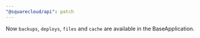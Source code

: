 ```yaml
---
"@squarecloud/api": patch
---
```


Now `backups`, `deploys`, `files` and `cache` are available in the BaseApplication.
